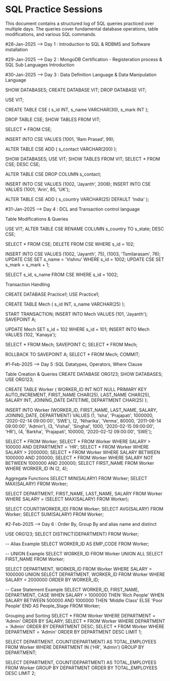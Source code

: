 # SQL Practice Sessions
This document contains a structured log of SQL queries practiced over multiple days. The queries cover fundamental database operations, table modifications, and various SQL commands.

#28-Jan-2025 --> Day 1 : Introduction to SQL & RDBMS and Software installation


#29-Jan-2025 --> Day 2 : MongoDB Certification - Registeration process & SQL Sub Languages Introduction


#30-Jan-2025 --> Day 3 : Data Definition Language & Data Manipulation Language

  SHOW DATABASES;
  CREATE DATABASE VIT;
  DROP DATABASE VIT;
  
  USE VIT;
  
  CREATE TABLE CSE (
      s_id INT,
      s_name VARCHAR(30),
      s_mark INT
  );
  
  DROP TABLE CSE;
  SHOW TABLES FROM VIT;
  
  SELECT * FROM CSE;
  
  INSERT INTO CSE VALUES (1001, 'Ram Prasad', 99);
  
  ALTER TABLE CSE ADD (
      s_contact VARCHAR(200)
  );
  
  SHOW DATABASES;
  USE VIT;
  SHOW TABLES FROM VIT;
  SELECT * FROM CSE;
  DESC CSE;
  
  ALTER TABLE CSE DROP COLUMN s_contact;
  
  INSERT INTO CSE VALUES (1002, 'Jayanth', 2008);
  INSERT INTO CSE VALUES (1001, 'Arin', 85, 'UK');
  
  ALTER TABLE CSE ADD (
      s_country VARCHAR(25) DEFAULT 'India'
  );


#31-Jan-2025 --> Day 4 : DCL and Transaction control language

  Table Modifications & Queries
  
  USE VIT;
  ALTER TABLE CSE RENAME COLUMN s_country TO s_state;
  DESC CSE;
  
  SELECT * FROM CSE;
  DELETE FROM CSE WHERE s_id = 102;
  
  INSERT INTO CSE VALUES (1002, 'Jayanth', 75), (1003, 'Tsmilarasam', 76);
  UPDATE CSE SET s_name = 'Vishnu' WHERE s_id = 1002;
  UPDATE CSE SET s_mark = s_mark + 1;
  
  SELECT s_id, s_name FROM CSE WHERE s_id = 1002;

  Transaction Handling

  CREATE DATABASE Practice1;
  USE Practice1;
  
  CREATE TABLE Mech (
      s_id INT,
      s_name VARCHAR(25)
  );
  
  START TRANSACTION;
  INSERT INTO Mech VALUES (101, 'Jayanth');
  SAVEPOINT A;
  
  UPDATE Mech SET s_id = 102 WHERE s_id = 101;
  INSERT INTO Mech VALUES (102, 'Kanaya');
  
  SELECT * FROM Mech;
  SAVEPOINT C;
  SELECT * FROM Mech;
  
  ROLLBACK TO SAVEPOINT A;
  SELECT * FROM Mech;
  COMMIT;



#1-Feb-2025 --> Day 5 :SQL Datatypes, Operators, Where Clause 

 Table Creation & Queries
  CREATE DATABASE ORG123;
  SHOW DATABASES;
  USE ORG123;
  
  CREATE TABLE Worker (
      WORKER_ID INT NOT NULL PRIMARY KEY AUTO_INCREMENT,
      FIRST_NAME CHAR(25),
      LAST_NAME CHAR(25),
      SALARY INT,
      JOINING_DATE DATETIME,
      DEPARTMENT CHAR(25)
  );
  
  INSERT INTO Worker (WORKER_ID, FIRST_NAME, LAST_NAME, SALARY, JOINING_DATE, DEPARTMENT) VALUES
  (1, 'Isha', 'Prajapati', 1000000, '2020-02-14 09:00:00', 'SWE'),
  (2, 'Niharika', 'Verma', 80000, '2011-06-14 09:00:00', 'Admin'),
  (3, 'Vishal', 'Singhal', 1000, '2020-02-15 09:00:00', 'HR'),
  (4, 'Barkha', 'Prajapati', 100000, '2020-02-12 09:00:00', 'SWE');
  
  SELECT * FROM Worker;
  SELECT * FROM Worker WHERE SALARY > 100000 AND DEPARTMENT = 'HR';
  SELECT * FROM Worker WHERE SALARY > 2000000;
  SELECT * FROM Worker WHERE SALARY BETWEEN 1000000 AND 200000;
  SELECT * FROM Worker WHERE SALARY NOT BETWEEN 1000000 AND 200000;
  SELECT FIRST_NAME FROM Worker WHERE WORKER_ID IN (2, 4);

Aggregate Functions
  SELECT MIN(SALARY) FROM Worker;
  SELECT MAX(SALARY) FROM Worker;
  
  SELECT DEPARTMENT, FIRST_NAME, LAST_NAME, SALARY
  FROM Worker
  WHERE SALARY = (SELECT MAX(SALARY) FROM Worker);
  
  SELECT COUNT(WORKER_ID) FROM Worker;
  SELECT AVG(SALARY) FROM Worker;
  SELECT SUM(SALARY) FROM Worker;




#2-Feb-2025 --> Day 6 : Order By, Group By and alias name and distinct 


  USE ORG123;
  SELECT DISTINCT(DEPARTMENT) FROM Worker;
  
  -- Alias Example
  SELECT WORKER_ID AS EMP_CODE FROM Worker;
  
  -- UNION Example
  SELECT WORKER_ID FROM Worker
  UNION ALL
  SELECT FIRST_NAME FROM Worker;
  
  SELECT DEPARTMENT, WORKER_ID FROM Worker WHERE SALARY = 1000000
  UNION
  SELECT DEPARTMENT, WORKER_ID FROM Worker WHERE SALARY = 2000000
  ORDER BY WORKER_ID;
  
  -- Case Statement Example
  SELECT WORKER_ID, FIRST_NAME, DEPARTMENT,
      CASE
          WHEN SALARY > 1000000 THEN 'Rich People'
          WHEN SALARY BETWEEN 500000 AND 1000000 THEN 'Middle Class'
          ELSE 'Poor People'
      END AS People_Stage
  FROM Worker;

Grouping and Sorting
  SELECT * FROM Worker WHERE DEPARTMENT = 'Admin' ORDER BY SALARY;
  SELECT * FROM Worker WHERE DEPARTMENT = 'Admin' ORDER BY DEPARTMENT DESC;
  SELECT * FROM Worker WHERE DEPARTMENT = 'Admin' ORDER BY DEPARTMENT DESC LIMIT 1;
  
  SELECT DEPARTMENT, COUNT(DEPARTMENT) AS TOTAL_EMPLOYEES
  FROM Worker
  WHERE DEPARTMENT IN ('HR', 'Admin')
  GROUP BY DEPARTMENT;
  
  SELECT DEPARTMENT, COUNT(DEPARTMENT) AS TOTAL_EMPLOYEES
  FROM Worker
  GROUP BY DEPARTMENT
  ORDER BY TOTAL_EMPLOYEES DESC LIMIT 2;



